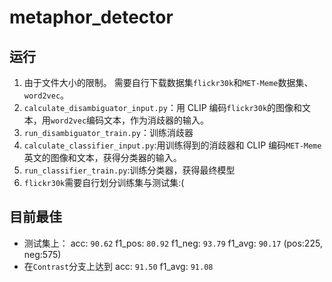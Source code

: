 # metaphor_detector

## 运行

1. 由于文件大小的限制。 需要自行下载数据集`flickr30k`和`MET-Meme`数据集、`word2vec`。
2. `calculate_disambiguator_input.py`：用 CLIP 编码`flickr30k`的图像和文本，用`word2vec`编码文本，作为消歧器的输入。
3. `run_disambiguator_train.py`：训练消歧器
4. `calculate_classifier_input.py`:用训练得到的消歧器和 CLIP 编码`MET-Meme`英文的图像和文本，获得分类器的输入。
5. `run_classifier_train.py`:训练分类器，获得最终模型
6. `flickr30k`需要自行划分训练集与测试集:(

## 目前最佳

- 测试集上： acc: `90.62` f1_pos: `80.92` f1_neg: `93.79` f1_avg: `90.17` (pos:225, neg:575)
- 在`Contrast`分支上达到 acc: `91.50` f1_avg: `91.08`
